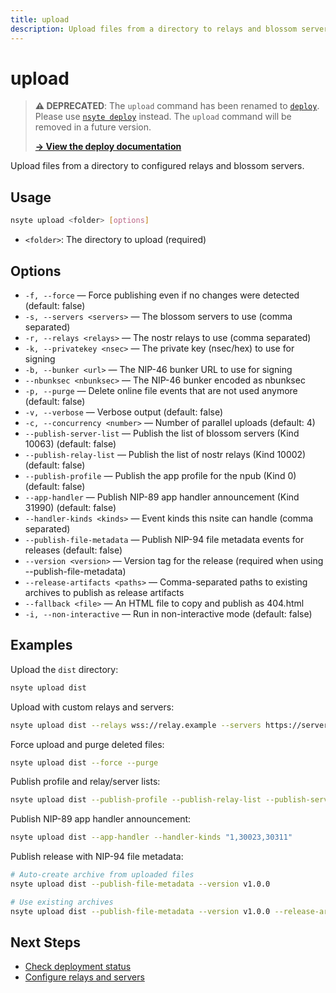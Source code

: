 ```yaml
---
title: upload
description: Upload files from a directory to relays and blossom servers
---
```


# upload

> **⚠️ DEPRECATED**: The `upload` command has been renamed to [`deploy`](deploy.md). Please use
> [`nsyte deploy`](deploy.md) instead. The `upload` command will be removed in a future version.
>
> **[→ View the deploy documentation](deploy.md)**

Upload files from a directory to configured relays and blossom servers.

## Usage

```bash
nsyte upload <folder> [options]
```

- `<folder>`: The directory to upload (required)

## Options

- `-f, --force` — Force publishing even if no changes were detected (default: false)
- `-s, --servers <servers>` — The blossom servers to use (comma separated)
- `-r, --relays <relays>` — The nostr relays to use (comma separated)
- `-k, --privatekey <nsec>` — The private key (nsec/hex) to use for signing
- `-b, --bunker <url>` — The NIP-46 bunker URL to use for signing
- `--nbunksec <nbunksec>` — The NIP-46 bunker encoded as nbunksec
- `-p, --purge` — Delete online file events that are not used anymore (default: false)
- `-v, --verbose` — Verbose output (default: false)
- `-c, --concurrency <number>` — Number of parallel uploads (default: 4)
- `--publish-server-list` — Publish the list of blossom servers (Kind 10063) (default: false)
- `--publish-relay-list` — Publish the list of nostr relays (Kind 10002) (default: false)
- `--publish-profile` — Publish the app profile for the npub (Kind 0) (default: false)
- `--app-handler` — Publish NIP-89 app handler announcement (Kind 31990) (default: false)
- `--handler-kinds <kinds>` — Event kinds this nsite can handle (comma separated)
- `--publish-file-metadata` — Publish NIP-94 file metadata events for releases (default: false)
- `--version <version>` — Version tag for the release (required when using --publish-file-metadata)
- `--release-artifacts <paths>` — Comma-separated paths to existing archives to publish as release
  artifacts
- `--fallback <file>` — An HTML file to copy and publish as 404.html
- `-i, --non-interactive` — Run in non-interactive mode (default: false)

## Examples

Upload the `dist` directory:

```bash
nsyte upload dist
```

Upload with custom relays and servers:

```bash
nsyte upload dist --relays wss://relay.example --servers https://server.example
```

Force upload and purge deleted files:

```bash
nsyte upload dist --force --purge
```

Publish profile and relay/server lists:

```bash
nsyte upload dist --publish-profile --publish-relay-list --publish-server-list
```

Publish NIP-89 app handler announcement:

```bash
nsyte upload dist --app-handler --handler-kinds "1,30023,30311"
```

Publish release with NIP-94 file metadata:

```bash
# Auto-create archive from uploaded files
nsyte upload dist --publish-file-metadata --version v1.0.0

# Use existing archives
nsyte upload dist --publish-file-metadata --version v1.0.0 --release-artifacts dist.tar.gz,dist.zip
```

## Next Steps

- [Check deployment status](../../guides/deployment.md)
- [Configure relays and servers](../configuration.md#relays-and-servers)
